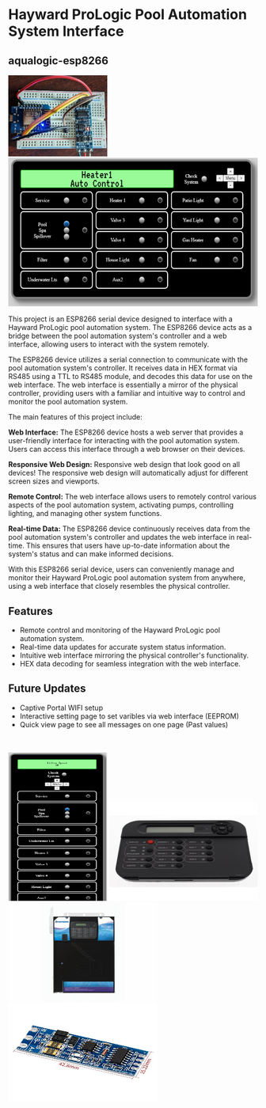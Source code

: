 # Hayward ProLogic Pool Automation System Interface 

## aqualogic-esp8266

<img src="images/hardware.jpg" alt="Image Description" width="200"><img src="images/desktop.png" alt="Image Description" height="300">

This project is an ESP8266 serial device designed to interface with a Hayward ProLogic pool automation system. The ESP8266 device acts as a bridge between the pool automation system's controller and a web interface, allowing users to interact with the system remotely.

The ESP8266 device utilizes a serial connection to communicate with the pool automation system's controller. It receives data in HEX format via RS485 using a TTL to RS485 module, and decodes this data for use on the web interface. The web interface is essentially a mirror of the physical controller, providing users with a familiar and intuitive way to control and monitor the pool automation system.

The main features of this project include:

<b>Web Interface:</b> The ESP8266 device hosts a web server that provides a user-friendly interface for interacting with the pool automation system. Users can access this interface through a web browser on their devices.

<b>Responsive Web Design:</b> Responsive web design that look good on all devices! The responsive web design will automatically adjust for different screen sizes and viewports.

<b>Remote Control:</b> The web interface allows users to remotely control various aspects of the pool automation system, activating pumps, controlling lighting, and managing other system functions.

<b>Real-time Data:</b> The ESP8266 device continuously receives data from the pool automation system's controller and updates the web interface in real-time. This ensures that users have up-to-date information about the system's status and can make informed decisions.

With this ESP8266 serial device, users can conveniently manage and monitor their Hayward ProLogic pool automation system from anywhere, using a web interface that closely resembles the physical controller.

## Features

- Remote control and monitoring of the Hayward ProLogic pool automation system.
- Real-time data updates for accurate system status information.
- Intuitive web interface mirroring the physical controller's functionality.
- HEX data decoding for seamless integration with the web interface.

## Future Updates

- Captive Portal WIFI setup
- Interactive setting page to set varibles via web interface (EEPROM)
- Quick view page to see all messages on one page (Past values)

<br />
<br />
<img src="images/phone.PNG" alt="Image Description" width="200" height="300">
<img src="images/display.jpg" alt="Image Description" width="300" height="200">
<img src="images/prologic.jpg" alt="Image Description" width="300" height="200">
<img src="images/RS485_module.jpg" alt="Image Description" width="300" height="200">
